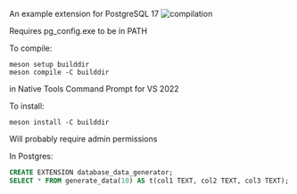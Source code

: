 An example extension for PostgreSQL 17
![compilation](https://github.com/margregor/a_postgres_extension/actions/workflows/compile.yml/badge.svg)

Requires pg_config.exe to be in PATH

To compile:
```
meson setup builddir
meson compile -C builddir
```
in Native Tools Command Prompt for VS 2022

To install:
```
meson install -C builddir
```
Will probably require admin permissions

In Postgres:
```sql
CREATE EXTENSION database_data_generator;
SELECT * FROM generate_data(10) AS t(col1 TEXT, col2 TEXT, col3 TEXT);
```
